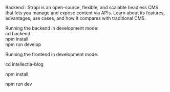 Backend :  Strapi is an open-source, flexible, and scalable headless CMS that lets you manage and expose content via APIs. Learn about its features, advantages, use cases, and how it compares with traditional CMS.

Running the backend in development mode: <br>
cd backend<br>
npm install<br>
npm run develop

Running the frontend in development mode:

cd intellectia-blog

npm install

npm run dev
